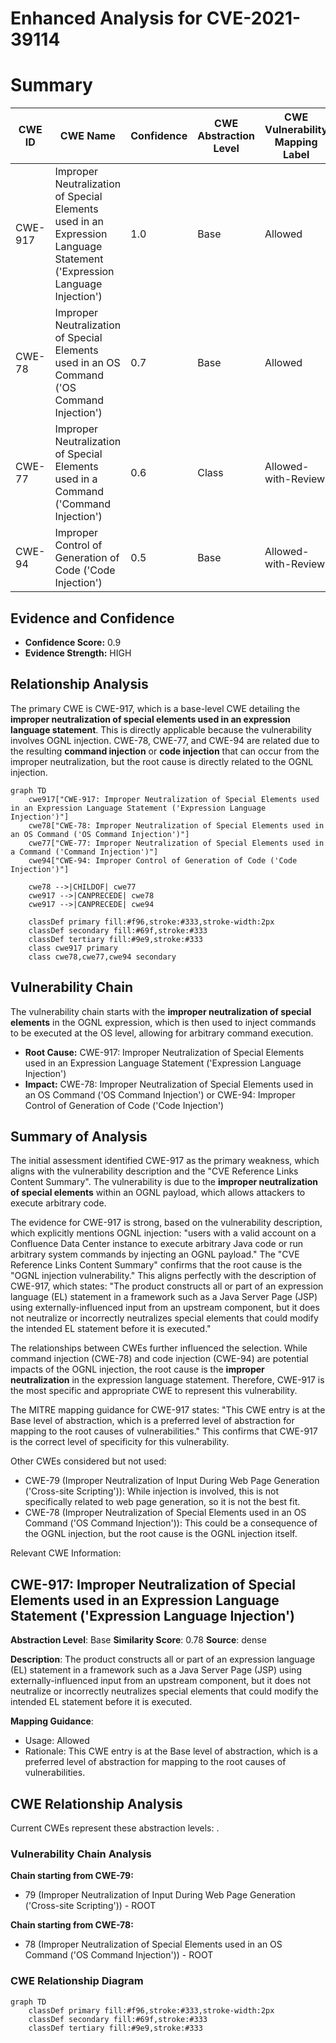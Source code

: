 # Enhanced Analysis for CVE-2021-39114

# Summary

| CWE ID | CWE Name | Confidence | CWE Abstraction Level | CWE Vulnerability Mapping Label | CWE-Vulnerability Mapping Notes |
|---|---|---|---|---|---|
| CWE-917 | Improper Neutralization of Special Elements used in an Expression Language Statement ('Expression Language Injection') | 1.0 | Base | Allowed | Primary CWE |
| CWE-78 | Improper Neutralization of Special Elements used in an OS Command ('OS Command Injection') | 0.7 | Base | Allowed | Secondary Candidate |
| CWE-77 | Improper Neutralization of Special Elements used in a Command ('Command Injection') | 0.6 | Class | Allowed-with-Review | Secondary Candidate |
| CWE-94 | Improper Control of Generation of Code ('Code Injection') | 0.5 | Base | Allowed-with-Review | Secondary Candidate |

## Evidence and Confidence

*   **Confidence Score:** 0.9
*   **Evidence Strength:** HIGH

## Relationship Analysis

The primary CWE is CWE-917, which is a base-level CWE detailing the **improper neutralization of special elements used in an expression language statement**. This is directly applicable because the vulnerability involves OGNL injection. CWE-78, CWE-77, and CWE-94 are related due to the resulting **command injection** or **code injection** that can occur from the improper neutralization, but the root cause is directly related to the OGNL injection.

```mermaid
graph TD
    cwe917["CWE-917: Improper Neutralization of Special Elements used in an Expression Language Statement ('Expression Language Injection')"]
    cwe78["CWE-78: Improper Neutralization of Special Elements used in an OS Command ('OS Command Injection')"]
    cwe77["CWE-77: Improper Neutralization of Special Elements used in a Command ('Command Injection')"]
    cwe94["CWE-94: Improper Control of Generation of Code ('Code Injection')"]

    cwe78 -->|CHILDOF| cwe77
    cwe917 -->|CANPRECEDE| cwe78
    cwe917 -->|CANPRECEDE| cwe94

    classDef primary fill:#f96,stroke:#333,stroke-width:2px
    classDef secondary fill:#69f,stroke:#333
    classDef tertiary fill:#9e9,stroke:#333
    class cwe917 primary
    class cwe78,cwe77,cwe94 secondary
```

## Vulnerability Chain

The vulnerability chain starts with the **improper neutralization of special elements** in the OGNL expression, which is then used to inject commands to be executed at the OS level, allowing for arbitrary command execution.
  - **Root Cause:** CWE-917: Improper Neutralization of Special Elements used in an Expression Language Statement ('Expression Language Injection')
  - **Impact:** CWE-78: Improper Neutralization of Special Elements used in an OS Command ('OS Command Injection') or CWE-94: Improper Control of Generation of Code ('Code Injection')

## Summary of Analysis

The initial assessment identified CWE-917 as the primary weakness, which aligns with the vulnerability description and the "CVE Reference Links Content Summary". The vulnerability is due to the **improper neutralization of special elements** within an OGNL payload, which allows attackers to execute arbitrary code.

The evidence for CWE-917 is strong, based on the vulnerability description, which explicitly mentions OGNL injection: "users with a valid account on a Confluence Data Center instance to execute arbitrary Java code or run arbitrary system commands by injecting an OGNL payload." The "CVE Reference Links Content Summary" confirms that the root cause is the "OGNL injection vulnerability." This aligns perfectly with the description of CWE-917, which states: "The product constructs all or part of an expression language (EL) statement in a framework such as a Java Server Page (JSP) using externally-influenced input from an upstream component, but it does not neutralize or incorrectly neutralizes special elements that could modify the intended EL statement before it is executed."

The relationships between CWEs further influenced the selection. While command injection (CWE-78) and code injection (CWE-94) are potential impacts of the OGNL injection, the root cause is the **improper neutralization** in the expression language statement. Therefore, CWE-917 is the most specific and appropriate CWE to represent this vulnerability.

The MITRE mapping guidance for CWE-917 states: "This CWE entry is at the Base level of abstraction, which is a preferred level of abstraction for mapping to the root causes of vulnerabilities." This confirms that CWE-917 is the correct level of specificity for this vulnerability.

Other CWEs considered but not used:

*   CWE-79 (Improper Neutralization of Input During Web Page Generation ('Cross-site Scripting')): While injection is involved, this is not specifically related to web page generation, so it is not the best fit.
*   CWE-78 (Improper Neutralization of Special Elements used in an OS Command ('OS Command Injection')): This could be a consequence of the OGNL injection, but the root cause is the OGNL injection itself.

Relevant CWE Information:

## CWE-917: Improper Neutralization of Special Elements used in an Expression Language Statement ('Expression Language Injection')
**Abstraction Level**: Base
**Similarity Score**: 0.78
**Source**: dense

**Description**:
The product constructs all or part of an expression language (EL) statement in a framework such as a Java Server Page (JSP) using externally-influenced input from an upstream component, but it does not neutralize or incorrectly neutralizes special elements that could modify the intended EL statement before it is executed.

**Mapping Guidance**:
- Usage: Allowed
- Rationale: This CWE entry is at the Base level of abstraction, which is a preferred level of abstraction for mapping to the root causes of vulnerabilities.


## CWE Relationship Analysis

Current CWEs represent these abstraction levels: .


### Vulnerability Chain Analysis

**Chain starting from CWE-79:**
- 79 (Improper Neutralization of Input During Web Page Generation ('Cross-site Scripting')) - ROOT


**Chain starting from CWE-78:**
- 78 (Improper Neutralization of Special Elements used in an OS Command ('OS Command Injection')) - ROOT



### CWE Relationship Diagram

```mermaid
graph TD
    classDef primary fill:#f96,stroke:#333,stroke-width:2px
    classDef secondary fill:#69f,stroke:#333
    classDef tertiary fill:#9e9,stroke:#333
```